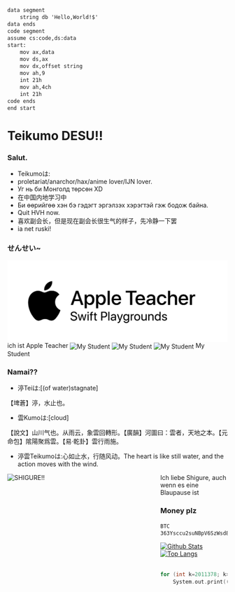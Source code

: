 ```assembly
data segment 
    string db 'Hello,World!$'
data ends
code segment 
assume cs:code,ds:data
start:
    mov ax,data 
    mov ds,ax 
    mov dx,offset string
    mov ah,9
    int 21h
    mov ah,4ch
    int 21h
code ends
end start
```


# Teikumo DESU!!
### Salut.
- Teikumoは:
- proletariat/anarchor/hax/anime lover/IJN lover. 
- Уг нь би Монголд төрсөн XD
- 在中国内地学习中
- Би өөрийгөө хэн бэ гэдэгт эргэлзэх хэрэгтэй гэж бодож байна.
- Quit HVH now.
- 喜欢副会长，但是现在副会长很生气的样子，先冷静一下罢
- ia net ruski!
### せんせい~
<img src="https://github.com/M3351AN/M3351AN/raw/main/AppleTeacherSwiftPlaygrounds_black.png" alt="Apple Teacher" align=center />
ich ist Apple Teacher
<img src="https://user-images.githubusercontent.com/65479796/210480030-afa40cef-8b06-4841-8348-a9758c81b9c6.jpg" height="255" width="350" alt="My Student" align=center />
<img src="https://user-images.githubusercontent.com/65479796/210486401-6d4aca01-6d14-4bc7-831b-1a60414557d1.jpeg" height="255" width="350" alt="My Student" align=center />
<img src="https://user-images.githubusercontent.com/65479796/210488877-a394b11d-be1b-4ace-926e-06177b31e93d.jpg" height="450" width="318" alt="My Student" align=center />
My Student

### Namai??
- 渟Teiは:[(of water)stagnate]

【埤蒼】渟，水止也。
- 雲Kumoは:[cloud]

【說文】山川气也。从雨云，象雲回轉形。【廣韻】河圖曰：雲者，天地之本。【元命包】隂陽聚爲雲。【易·乾卦】雲行雨施。
- 渟雲Teikumoは:心如止水，行随风动。The heart is like still water, and the action moves with the wind.
    
<img src="https://github.com/M3351AN/db/raw/main/DSC05356.JPG" alt="SHIGURE!!" height="255" width="350" align=left />
Ich liebe Shigure, auch wenn es eine Blaupause ist

### Money plz
```BTC !
BTC
363Ysccu2suNBpV6SzWsd8GTbFqqg7Wymi
```
[![Github Stats](https://github-readme-stats.vercel.app/api?username=M3351AN&theme=tokyonight&show_icons=true)](https://github.com/M3351AN)
[![Top Langs](https://github-readme-stats.vercel.app/api/top-langs?username=M3351AN&layout=compact)](https://github.com/M3351AN)

```cpp

for (int k=2011378; k>0; k>>=2)
    System.out.print((char) (110 + Math.pow(2,2*(((k^1)-1)>>21 + 1) + (k&3)) - ((k&8192)/8192 + 7.9*(-(k^1964)>>21) - .1*(-((k&35)^35)>>21) + .3*(-((k&120)^120)>>21) + (-((k|7)^7)>>21) + 9.1)*10));
```
   



